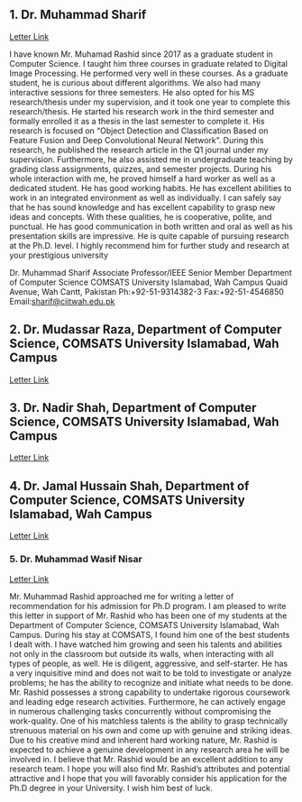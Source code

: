 ## 1. Dr. Muhammad Sharif
<a href='https://github.com/rashidrao-pk/Recommendations/blob/main/Recommendation%20Letter%201%20Dr%20Sharif.pdf' > Letter Link </a>

I have known Mr. Muhamad Rashid since 2017 as a graduate student in 
Computer Science. I taught him three courses in graduate related to Digital 
Image Processing. He performed very well in these courses. As a graduate 
student, he is curious about different algorithms. We also had many 
interactive sessions for three semesters.
He also opted for his MS research/thesis under my supervision, and it took 
one year to complete this research/thesis. He started his research work in 
the third semester and formally enrolled it as a thesis in the last semester 
to complete it. His research is focused on “Object Detection and 
Classification Based on Feature Fusion and Deep Convolutional Neural 
Network”. During this research, he published the research article in the Q1 
journal under my supervision. Furthermore, he also assisted me in 
undergraduate teaching by grading class assignments, quizzes, and 
semester projects.
During his whole interaction with me, he proved himself a hard worker as 
well as a dedicated student. He has good working habits. He has excellent 
abilities to work in an integrated environment as well as individually. I can 
safely say that he has sound knowledge and has excellent capability to 
grasp new ideas and concepts. With these qualities, he is cooperative, 
polite, and punctual. He has good communication in both written and oral 
as well as his presentation skills are impressive. He is quite capable of 
pursuing research at the Ph.D. level. I highly recommend him for further 
study and research at your prestigious university

Dr. Muhammad Sharif
Associate Professor/IEEE Senior Member
Department of Computer Science
COMSATS University Islamabad, Wah Campus
Quaid Avenue, Wah Cantt, Pakistan
Ph:+92-51-9314382-3
Fax:+92-51-4546850
Email:sharif@ciitwah.edu.pk

## 2. Dr. Mudassar Raza, Department of Computer Science, COMSATS University Islamabad, Wah Campus
<a href='https://github.com/rashidrao-pk/Recommendations/blob/main/Recommendation%20Letter%202%20Dr%20Mudassar.pdf' > Letter Link </a>

## 3. Dr. Nadir Shah, Department of Computer Science, COMSATS University Islamabad, Wah Campus
<a href='https://github.com/rashidrao-pk/Recommendations/blob/main/Recommendation%20Letter%203%20Dr%20Nadir%20Shah%20.pdf' > Letter Link </a>

## 4. Dr. Jamal Hussain Shah, Department of Computer Science, COMSATS University Islamabad, Wah Campus
<a href='https://github.com/rashidrao-pk/Recommendations/blob/main/Recommendation%20Letter%204%20Dr%20Jamal%20.pdf' > Letter Link </a>

### 5. Dr. Muhammad Wasif Nisar
<a href='https://github.com/rashidrao-pk/Recommendations/blob/main/Recommendation%20Letter%205%20Dr%20Wasif%20.pdf' > Letter Link </a>

Mr. Muhammad Rashid approached me for writing a letter of recommendation 
for his admission for Ph.D program. I am pleased to write this letter in support of 
Mr. Rashid who has been one of my students at the Department of Computer 
Science, COMSATS University Islamabad, Wah Campus. 
During his stay at COMSATS, I found him one of the best students I dealt with. I 
have watched him growing and seen his talents and abilities not only in the 
classroom but outside its walls, when interacting with all types of people, as well. 
He is diligent, aggressive, and self-starter. He has a very inquisitive mind and does 
not wait to be told to investigate or analyze problems; he has the ability to 
recognize and initiate what needs to be done. Mr. Rashid possesses a strong 
capability to undertake rigorous coursework and leading edge research activities. 
Furthermore, he can actively engage in numerous challenging tasks concurrently
without compromising the work-quality.
One of his matchless talents is the ability to grasp technically strenuous material 
on his own and come up with genuine and striking ideas. Due to his creative mind 
and inherent hard working nature, Mr. Rashid is expected to achieve a genuine 
development in any research area he will be involved in.
I believe that Mr. Rashid would be an excellent addition to any research team. I 
hope you will also find Mr. Rashid’s attributes and potential attractive and I hope 
that you will favorably consider his application for the Ph.D degree in your 
University. I wish him best of luck.
